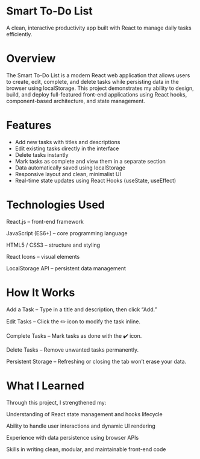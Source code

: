 #  **Smart To-Do List**

A clean, interactive productivity app built with React to manage daily tasks efficiently.

#  **Overview**

The Smart To-Do List is a modern React web application that allows users to create, edit, complete, and delete tasks while persisting data in the browser using localStorage.
This project demonstrates my ability to design, build, and deploy full-featured front-end applications using React hooks, component-based architecture, and state management.

#  **Features**

- Add new tasks with titles and descriptions
- Edit existing tasks directly in the interface
- Delete tasks instantly
- Mark tasks as complete and view them in a separate section
- Data automatically saved using localStorage
- Responsive layout and clean, minimalist UI
- Real-time state updates using React Hooks (useState, useEffect)

#  **Technologies Used**

React.js – front-end framework

JavaScript (ES6+) – core programming language

HTML5 / CSS3 – structure and styling

React Icons – visual elements

LocalStorage API – persistent data management

#  **How It Works**

Add a Task – Type in a title and description, then click “Add.”

Edit Tasks – Click the ✏️ icon to modify the task inline.

Complete Tasks – Mark tasks as done with the ✔️ icon.

Delete Tasks – Remove unwanted tasks permanently.

Persistent Storage – Refreshing or closing the tab won’t erase your data.

#  **What I Learned**

Through this project, I strengthened my:

Understanding of React state management and hooks lifecycle

Ability to handle user interactions and dynamic UI rendering

Experience with data persistence using browser APIs

Skills in writing clean, modular, and maintainable front-end code
